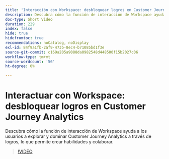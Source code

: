 ```yaml
---
title: 'Interacción con Workspace: desbloquear logros en Customer Journey Analytics'
description: Descubra cómo la función de interacción de Workspace ayuda a los usuarios a explorar y dominar Customer Journey Analytics a través de logros, lo que permite crear habilidades y colaborar.
doc-type: Short Video
duration: 229
index: false
hide: true
hidefromtoc: true
recommendations: noCatalog, noDisplay
exl-id: 84f9a1fb-2af9-473b-8ec4-b71085bd1f3e
source-git-commit: c169a205a9088da0982548d448500f15b2027c06
workflow-type: tm+mt
source-wordcount: '56'
ht-degree: 0%

---
```


# Interactuar con Workspace: desbloquear logros en Customer Journey Analytics

Descubra cómo la función de interacción de Workspace ayuda a los usuarios a explorar y dominar Customer Journey Analytics a través de logros, lo que permite crear habilidades y colaborar.

<!-- 72_S102_3442449_228_gamifying-workspace-unlock-achievements-in-customer-journey-analytics -->
>[!VIDEO](https://video.tv.adobe.com/v/3458360/?learn=on&enablevpops=true)
